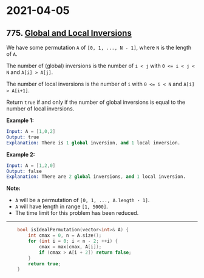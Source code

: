 # 2021-04-05

## 775. [Global and Local Inversions](https://leetcode.com/problems/global-and-local-inversions/)

We have some permutation `A` of `[0, 1, ..., N - 1]`, where `N` is the length of `A`.

The number of (global) inversions is the number of `i < j` with `0 <= i < j < N` and `A[i] > A[j]`.

The number of local inversions is the number of `i` with `0 <= i < N` and `A[i] > A[i+1]`.

Return `true` if and only if the number of global inversions is equal to the number of local inversions.

**Example 1:**

```s
Input: A = [1,0,2]
Output: true
Explanation: There is 1 global inversion, and 1 local inversion.
```

**Example 2:**

```s
Input: A = [1,2,0]
Output: false
Explanation: There are 2 global inversions, and 1 local inversion.
```

**Note:**

- `A` will be a permutation of `[0, 1, ..., A.length - 1]`.
- `A` will have length in range `[1, 5000]`.
- The time limit for this problem has been reduced.

---

```c++
    bool isIdealPermutation(vector<int>& A) {
        int cmax = 0, n = A.size();
        for (int i = 0; i < n - 2; ++i) {
            cmax = max(cmax, A[i]);
            if (cmax > A[i + 2]) return false;
        }
        return true;
    }
```
